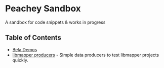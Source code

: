 # Peachey Sandbox
A sandbox for code snippets &amp; works in progress

## Table of Contents

* [Bela Demos](./bela-demos)
* [libmapper producers](./libmapper-simple-producers) - Simple data producers to test libmapper projects quickly.
